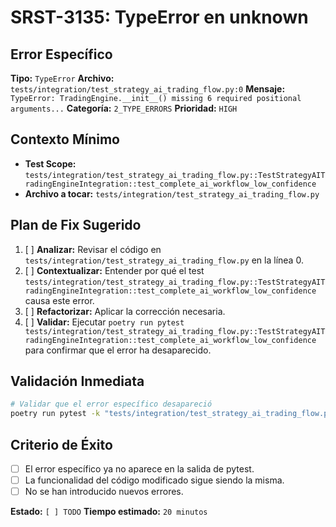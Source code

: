 # SRST-3135: TypeError en unknown

## Error Específico
**Tipo:** `TypeError`
**Archivo:** `tests/integration/test_strategy_ai_trading_flow.py:0`
**Mensaje:** `TypeError: TradingEngine.__init__() missing 6 required positional arguments...`
**Categoría:** `2_TYPE_ERRORS`
**Prioridad:** `HIGH`

## Contexto Mínimo
- **Test Scope:** `tests/integration/test_strategy_ai_trading_flow.py::TestStrategyAITradingEngineIntegration::test_complete_ai_workflow_low_confidence`
- **Archivo a tocar:** `tests/integration/test_strategy_ai_trading_flow.py`

## Plan de Fix Sugerido
1. [ ] **Analizar:** Revisar el código en `tests/integration/test_strategy_ai_trading_flow.py` en la línea 0.
2. [ ] **Contextualizar:** Entender por qué el test `tests/integration/test_strategy_ai_trading_flow.py::TestStrategyAITradingEngineIntegration::test_complete_ai_workflow_low_confidence` causa este error.
3. [ ] **Refactorizar:** Aplicar la corrección necesaria.
4. [ ] **Validar:** Ejecutar `poetry run pytest tests/integration/test_strategy_ai_trading_flow.py::TestStrategyAITradingEngineIntegration::test_complete_ai_workflow_low_confidence` para confirmar que el error ha desaparecido.

## Validación Inmediata
```bash
# Validar que el error específico desapareció
poetry run pytest -k "tests/integration/test_strategy_ai_trading_flow.py::TestStrategyAITradingEngineIntegration::test_complete_ai_workflow_low_confidence" -v
```

## Criterio de Éxito
- [ ] El error específico ya no aparece en la salida de pytest.
- [ ] La funcionalidad del código modificado sigue siendo la misma.
- [ ] No se han introducido nuevos errores.

**Estado:** `[ ] TODO`
**Tiempo estimado:** `20 minutos`
